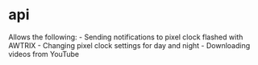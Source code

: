 # api
Allows the following:
    - Sending notifications to pixel clock flashed with AWTRIX
    - Changing pixel clock settings for day and night
    - Downloading videos from YouTube